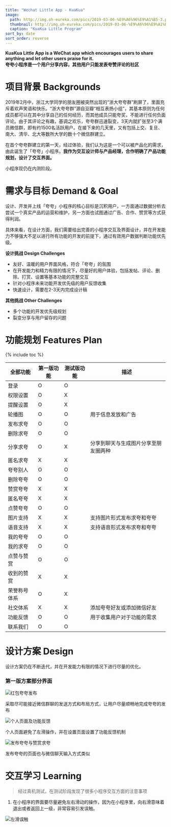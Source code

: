 ```yaml
---
title: "Wechat Little App - KuaKua"
image: 
  path: http://img.oh-eureka.com/pics/2019-03-06-%E9%A6%96%E9%A1%B5-3.png
  thumbnail: http://img.oh-eureka.com/pics/2019-03-06-%E9%A6%96%E9%A1%B5-3.png
  caption: "KuaKua Little Program"
sort_by: date
sort_order: reverse
---
```

**KuaKua Little App is a WeChat app which encourages users to share anything and let other users praise for it.** <br>
**夸夸小程序是一个用户分享内容，其他用户只能发表夸赞评论的社区**

# 项目背景 Backgrounds
2019年2月中，浙江大学同学的朋友圈被突然出现的“浙大夸夸群”刷屏了，里面充斥着欢声笑语和快乐。“浙大夸夸群”源自豆瓣“相互表扬小组”，其基本原则为任何成员都可以在其中分享自己的任何经历，而其他成员只能夸奖，不能进行任何负面评论。由于其评论之有趣，基调之欢乐，夸夸群迅速裂变，3天内就扩张至3个满员微信群，即有约1500名活跃用户。在接下来的几天里，又有包括上交、复旦、南大、清华、北大等数所大学的数十个微信群建立。

在首个夸夸群建立的第一天，经过体验，我们认为这是一个可以被产品化的需求，由此诞生了「夸夸」小程序。**我作为交互设计师与产品经理，合作明确了产品功能规划，设计了交互界面。**

小程序现仍在内测阶段。

# 需求与目标 Demand & Goal
设计、开发并上线「夸夸」小程序的核心目标是沉积用户，一方面通过数据分析去尝试一个真实产品的运营和维护，另一方面也试图通过广告、合作、赞赏等方式获得利润。

具体来看，在设计方面，我们需要给出完善的小程序交互及界面设计，并在开发能力不够强大不足以进行所有功能的开发的前提下，通过有效用户数据判断功能优先级。

**设计挑战 Design Challenges**
- 友好、温暖的用户界面风格，符合「夸夸」的氛围
- 在开发能力和精力有限的情况下，尽量好的用户体验，包括发帖、评论、删除、打赏、设置等基本功能的完整交互
- 针对小程序未来功能开发优先级的用户反馈收集
- 快速设计，需要在2-3天内完成设计稿

**其他挑战 Other Challenges**
- 多个功能的开发优先级规划
- 裂变分享与用户留存的问题

# 功能规划 Features Plan
{% include toc %}

|全部功能|第一版功能|测试版功能|描述|
|-------|--------|--------|---|
|登录|O|O|
|权限设置|O|X|
|提醒设置|O|X|
|轮播图|O|O|用于信息发放和广告|
|发布求夸|O|O|
|删除求夸|O|O|
|分享求夸|O|X|分享到聊天与生成图片分享至朋友圈两种|
|匿名求夸|X|X|
|夸夸别人|O|O|
|删除夸夸|O|O|
|赞赏夸夸|X|X|
|匿名夸夸|X|X|
|点赞夸夸|O|O|
|图片支持|X|X|支持图片形式发布求夸和夸夸|
|语音支持|X|X|支持语音形式发布求夸和夸夸|
|我的夸夸|O|O|
|我的求夸|O|O|
|点赞与赞赏|O|O|
|收到的赞赏|X|X|
|荣誉称号体系|O|X|
|社交体系|X|X|添加夸夸好友或添加微信好友|
|功能反馈|O|O|用于收集用户对于功能的需求|
|联系我们|O|O|

# 设计方案 Design
设计方案仍在不断迭代，并在开发能力有限的情况下进行尽量的优化。

### 第一版方案部分界面

![红包夸夸发布](http://img.oh-eureka.com/pics/2019-03-17-%E7%BA%A2%E5%8C%85%E5%A4%B8%E5%A4%B8%E5%8F%91%E5%B8%83%E6%B5%81%E7%A8%8B.png)

采取尽可能接近微信群聊的发送方式和布局方式，让用户尽量顺畅地完成夸夸的发布


![个人页面及功能反馈](http://img.oh-eureka.com/pics/2019-03-17-%E4%B8%AA%E4%BA%BA%E9%A1%B5%E9%9D%A2%E6%B5%81%E7%A8%8B.png)

个人页面避免了左滑操作，并在设置页面设置了功能反馈机制

![发布夸夸与赞赏求夸](http://img.oh-eureka.com/pics/2019-03-17-%E5%8F%91%E5%B8%83%E5%A4%B8%E5%A4%B8%E4%B8%8E%E8%B5%9E%E8%B5%8F%E5%A4%B8%E5%A4%B8.png)

发布夸夸的页面也与微信聊天输入方式类似

# 交互学习 Learning
>经过真机测试，在测试阶段发现了很多小程序交互方面的注意事项

1. 在小程序的界面要尽量避免左右滑动的操作，因为在小程序里，向右滑意味着退出或者返回上一级，非常容易引发误触。

![左滑误触](http://img.oh-eureka.com/pics/2019-03-12-%E9%98%B2%E8%AF%AF%E8%A7%A6%E6%93%8D%E4%BD%9C.png)